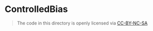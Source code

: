 # ControlledBias

> The code in this directory is openly licensed via [CC-BY-NC-SA](https://creativecommons.org/licenses/by-nc-sa/4.0/)
